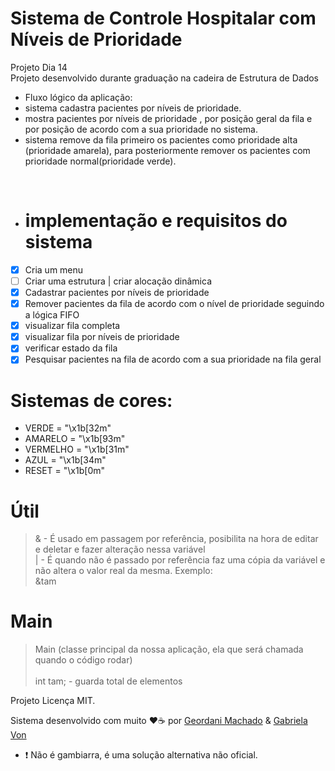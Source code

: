 # Sistema de Controle Hospitalar com Níveis de Prioridade
Projeto Dia 14 <br/>
Projeto desenvolvido durante graduação na cadeira de Estrutura de Dados

 - Fluxo lógico da aplicação:
 - sistema cadastra pacientes por níveis de prioridade.
 - mostra pacientes por níveis de prioridade , por posição geral da fila e por posição de acordo com a sua prioridade no sistema.
  - sistema remove da fila  primeiro os pacientes como prioridade alta (prioridade amarela), para posteriormente remover os pacientes com prioridade normal(prioridade verde).
   <br/> 

- # implementação e requisitos do sistema
- [x] Cria um menu
- [ ] Criar uma estrutura | criar alocação dinâmica
- [x] Cadastrar pacientes por níveis de prioridade
- [x] Remover pacientes da fila de acordo com o nível de prioridade seguindo a lógica FIFO
- [x] visualizar fila completa
- [x] visualizar fila por níveis de prioridade
- [x] verificar estado da fila
- [x] Pesquisar pacientes na fila de acordo com a sua prioridade na fila geral

# Sistemas de cores:
 - VERDE = "\x1b[32m"
 - AMARELO = "\x1b[93m"
 - VERMELHO = "\x1b[31m"
 - AZUL = "\x1b[34m"
 - RESET = "\x1b[0m"

# Útil
>  & - É usado em passagem por referência, posibilita na hora de editar e deletar e fazer alteração nessa variável <br/> 
> | - É quando não é passado por referência faz uma cópia da variável e não altera o valor real da mesma.
>Exemplo: <br/>
> &tam

# Main
> Main (classe principal da nossa aplicação, ela que será chamada quando o código rodar) <br/> <br/>
> int tam; - guarda total de elementos <br/>



Projeto Licença MIT.

Sistema desenvolvido com muito ❤️☕ por [Geordani Machado](https://github.com/Geordani-Machado) & [Gabriela Von](https://github.com/G4bizinha)

- ❗ Não é gambiarra, é uma solução alternativa não oficial.